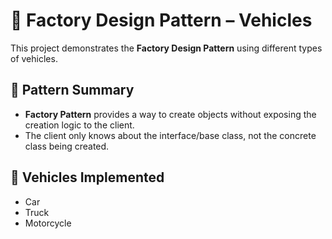 # 🚗 Factory Design Pattern – Vehicles

This project demonstrates the **Factory Design Pattern** using different types of vehicles.

## 🔧 Pattern Summary

- **Factory Pattern** provides a way to create objects without exposing the creation logic to the client.
- The client only knows about the interface/base class, not the concrete class being created.

## 🚙 Vehicles Implemented

- Car
- Truck
- Motorcycle



